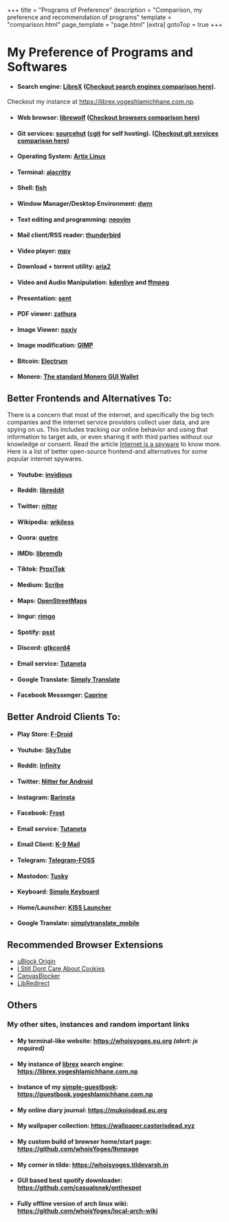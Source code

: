 +++
title = "Programs of Preference"
description = "Comparison, my preference and recommendation of programs"
template = "comparison.html"
page_template = "page.html"
[extra]
gotoTop = true
+++

# My Preference of Programs and Softwares

- #### Search engine: [LibreX](https://github.com/hnhx/librex) ([Checkout search engines comparison here](/programs/search-engines "Search Engines Comparison")).  
Checkout my instance at <https://librex.yogeshlamichhane.com.np>.

- #### Web browser: [librewolf](https://librewolf.net) ([Checkout browsers comparison here](/programs/browsers))

- #### Git services: [sourcehut](https://sr.ht)  ([cgit](https://git.zx2c4.com/cgit) for self hosting). ([Checkout git services comparison here](/programs/git-services "Git Services Comparison"))

- #### Operating System: [Artix Linux](https://artixlinux.org)

- #### Terminal: [alacritty](https://github.com/alacritty/alacritty)

- #### Shell: [fish](https://github.com/fish-shell/fish-shell)

- #### Window Manager/Desktop Environment: [dwm](https://dwm.suckless.org)

- #### Text editing and programming: [neovim](https://neovim.io)

- #### Mail client/RSS reader: [thunderbird](https://www.thunderbird.net)

- #### Video player: [mpv](https://mpv.io)

- #### Download + torrent utility: [aria2](https://aria2.github.io)

- #### Video and Audio Manipulation: [kdenlive](https://kdenlive.org/en) and [ffmpeg](https://ffmpeg.org)

- #### Presentation: [sent](https://tools.suckless.org/sent)

- #### PDF viewer: [zathura](https://pwmt.org/projects/zathura)

- #### Image Viewer: [nsxiv](https://github.com/nsxiv/nsxiv)

- #### Image modification: [GIMP](https://www.gimp.org)

- #### Bitcoin: [Electrum](https://electrum.org)

- #### Monero: [The standard Monero GUI Wallet](https://www.getmonero.org)

## Better Frontends and Alternatives To:
There is a concern that most of the internet, and specifically the big tech companies and the internet service providers collect user data, and are spying on us. This includes tracking our online behavior and using that information to target ads, or even sharing it with third parties without our knowledge or consent. Read the article [Internet is a spyware](/blog/internet-is-a-spyware) to know more.  
Here is a list of better open-source frontend-and alternatives for some popular internet spywares.

- #### Youtube: [invidious](https://docs.invidious.io/instances)

- #### Reddit: [libreddit](https://github.com/libreddit/libreddit-instances/blob/master/instances.md)

- #### Twitter: [nitter](https://github.com/zedeus/nitter/wiki/Instances)

- #### Wikipedia: [wikiless](https://wikiless.org)

- #### Quora: [quetre](https://github.com/zyachel/quetre)

- #### IMDb: [libremdb](https://github.com/zyachel/libremdb)

- #### Tiktok: [ProxiTok](https://github.com/pablouser1/ProxiTok/wiki/Public-instances)

- #### Medium: [Scribe](https://sr.ht/~edwardloveall/Scribe)

- #### Maps: [OpenStreetMaps](https://www.openstreetmap.org)

- #### Imgur: [rimgo](https://codeberg.org/video-prize-ranch/rimgo#instances)

- #### Spotify: [psst](https://github.com/jpochyla/psst)

- #### Discord: [gtkcord4](https://github.com/diamondburned/gtkcord4)

- #### Email service: [Tutanota](https://github.com/tutao/tutanota)

- #### Google Translate: [Simply Translate](https://simplytranslate.org/)

- #### Facebook Messenger: [Caprine](https://github.com/sindresorhus/caprine)

## Better Android Clients To:

- #### Play Store: [F-Droid](https://f-droid.org/en/packages/org.fdroid.fdroid)

- #### Youtube: [SkyTube](https://github.com/SkyTubeTeam/SkyTube)

- #### Reddit: [Infinity](https://github.com/Docile-Alligator/Infinity-For-Reddit)

- #### Twitter: [Nitter for Android](https://gitlab.com/Plexer0/Nitter-Android)

- #### Instagram: [Barinsta](https://f-droid.org/en/packages/me.austinhuang.instagrabber/)

- #### Facebook: [Frost](https://github.com/AllanWang/Frost-for-Facebook)

- #### Email service: [Tutanota](https://github.com/tutao/tutanota)

- #### Email Client: [K-9 Mail](https://github.com/thundernest/k-9)

- #### Telegram: [Telegram-FOSS](https://github.com/Telegram-FOSS-Team/Telegram-FOSS)

- #### Mastodon: [Tusky](https://github.com/tuskyapp/Tusky)

- #### Keyboard: [Simple Keyboard](https://github.com/rkkr/simple-keyboard)

- #### Home/Launcher: [KISS Launcher](https://github.com/Neamar/KISS)

- #### Google Translate: [simplytranslate_mobile](https://github.com/ManeraKai/simplytranslate_mobile)

## Recommended Browser Extensions

- [uBlock Origin](https://github.com/gorhill/uBlock)
- [I Still Dont Care About Cookies](https://github.com/OhMyGuus/I-Still-Dont-Care-About-Cookies)
- [CanvasBlocker](https://github.com/kkapsner/CanvasBlocker)
- [LibRedirect](https://codeberg.org/LibRedirect/libredirect)

## Others

### My other sites, instances and random important links

- #### My terminal-like website: <https://whoisyoges.eu.org> *(alert: js required)*

- #### My instance of [librex](https://github.com/hnhx/librex) search engine: <https://librex.yogeshlamichhane.com.np>

- #### Instance of my [simple-guestbook](https://github.com/whoisyoges/simple-guestbook): <https://guestbook.yogeshlamichhane.com.np>

- #### My online diary journal: <https://mukoisdead.eu.org>

- #### My wallpaper collection: <https://wallpaper.castorisdead.xyz>

- #### My custom build of browser home/start page: <https://github.com/whoisYoges/lhmpage>

- #### My corner in tilde: <https://whoisyoges.tildevarsh.in>

- #### GUI based best spotify downloader: <https://github.com/casualsnek/onthespot>

- #### Fully offline version of arch linux wiki: <https://github.com/whoisYoges/local-arch-wiki>
